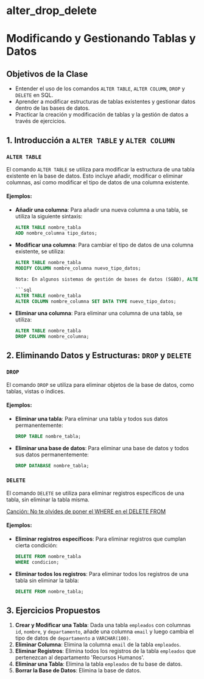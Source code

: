 # alter_drop_delete

# Modificando y Gestionando Tablas y Datos

## Objetivos de la Clase

- Entender el uso de los comandos `ALTER TABLE`, `ALTER COLUMN`, `DROP` y `DELETE` en SQL.
- Aprender a modificar estructuras de tablas existentes y gestionar datos dentro de las bases de datos.
- Practicar la creación y modificación de tablas y la gestión de datos a través de ejercicios.

## 1. Introducción a `ALTER TABLE` y `ALTER COLUMN`

### `ALTER TABLE`

El comando `ALTER TABLE` se utiliza para modificar la estructura de una tabla existente en la base de datos. Esto incluye añadir, modificar o eliminar columnas, así como modificar el tipo de datos de una columna existente.

#### Ejemplos:

- **Añadir una columna**: Para añadir una nueva columna a una tabla, se utiliza la siguiente sintaxis:

  ```sql
  ALTER TABLE nombre_tabla
  ADD nombre_columna tipo_datos;


- **Modificar una columna**: Para cambiar el tipo de datos de una columna existente, se utiliza:

   ```sql
  ALTER TABLE nombre_tabla
  MODIFY COLUMN nombre_columna nuevo_tipo_datos;

  Nota: En algunos sistemas de gestión de bases de datos (SGBD), ALTER COLUMN se utiliza específicamente para cambiar el tipo de datos o las restricciones de una columna existente. La sintaxis puede variar según el SGBD.

  ```sql
  ALTER TABLE nombre_tabla
  ALTER COLUMN nombre_columna SET DATA TYPE nuevo_tipo_datos;
  ```
   
- **Eliminar una columna**: Para eliminar una columna de una tabla, se utiliza:

  ```sql
  ALTER TABLE nombre_tabla
  DROP COLUMN nombre_columna;

## 2. Eliminando Datos y Estructuras: `DROP` y `DELETE`

### `DROP`

El comando `DROP` se utiliza para eliminar objetos de la base de datos, como tablas, vistas o índices.

#### Ejemplos:

- **Eliminar una tabla**: Para eliminar una tabla y todos sus datos permanentemente:

  ```sql
  DROP TABLE nombre_tabla;

- **Eliminar una base de datos**: Para eliminar una base de datos y todos sus datos permanentemente:

  ```sql
  DROP DATABASE nombre_tabla;

### `DELETE`

El comando `DELETE` se utiliza para eliminar registros específicos de una tabla, sin eliminar la tabla misma.

[Canción: No te olvides de poner el WHERE en el DELETE FROM](https://www.youtube.com/watch?v=i_cVJgIz_Cs)

#### Ejemplos:

- **Eliminar registros específicos**: Para eliminar registros que cumplan cierta condición:

  ```sql
  DELETE FROM nombre_tabla
  WHERE condicion;
  ```

- **Eliminar todos los registros**: Para eliminar todos los registros de una tabla sin eliminar la tabla:

  ```sql
  DELETE FROM nombre_tabla;

## 3. Ejercicios Propuestos

1. **Crear y Modificar una Tabla**: Dada una tabla `empleados` con columnas `id`, `nombre`, y `departamento`, añade una columna `email` y luego cambia el tipo de datos de `departamento` a `VARCHAR(100)`.
2. **Eliminar Columna**: Elimina la columna `email` de la tabla `empleados`.
3. **Eliminar Registros**: Elimina todos los registros de la tabla `empleados` que pertenezcan al departamento 'Recursos Humanos'.
4. **Eliminar una Tabla**: Elimina la tabla `empleados` de tu base de datos.
5. **Borrar la Base de Datos**: Elimina la base de datos.
  
